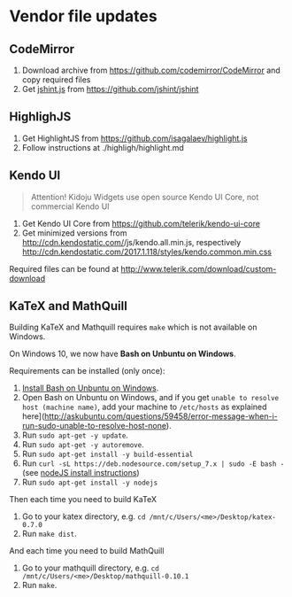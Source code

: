 # Vendor file updates

## CodeMirror

1. Download archive from https://github.com/codemirror/CodeMirror and copy required files
2. Get [jshint.js](https://raw.githubusercontent.com/jshint/jshint/master/dist/jshint.js) from https://github.com/jshint/jshint

## HighlighJS

1. Get HighlightJS from https://github.com/isagalaev/highlight.js
2. Follow instructions at ./highligh/highlight.md

## Kendo UI

> Attention! Kidoju Widgets use open source Kendo UI Core, not commercial Kendo UI

1. Get Kendo UI Core from https://github.com/telerik/kendo-ui-core
2. Get minimized versions from http://cdn.kendostatic.com/<version>/js/kendo.all.min.js, respectively http://cdn.kendostatic.com/2017.1.118/styles/kendo.common.min.css

Required files can be found at http://www.telerik.com/download/custom-download

## KaTeX and MathQuill

Building KaTeX and Mathquill requires ```make``` which is not available on Windows.

On Windows 10, we now have **Bash on Unbuntu on Windows**.
 
Requirements can be installed (only once):

1. [Install Bash on Unbuntu on Windows](https://msdn.microsoft.com/en-gb/commandline/wsl/install_guide).
2. Open Bash on Unbuntu on Windows, and if you get ```unable to resolve host (machine name)```, add your machine to ```/etc/hosts``` as explained here](http://askubuntu.com/questions/59458/error-message-when-i-run-sudo-unable-to-resolve-host-none).
3. Run ```sudo apt-get -y update```.
4. Run ```sudo apt-get -y autoremove```.
5. Run ```sudo apt-get install -y build-essential```
6. Run ```curl -sL https://deb.nodesource.com/setup_7.x | sudo -E bash -``` (see [nodeJS install instructions](https://nodejs.org/en/download/package-manager/#debian-and-ubuntu-based-linux-distributions))
7. Run ```sudo apt-get install -y nodejs```

Then each time you need to build KaTeX

1. Go to your katex directory, e.g. ```cd /mnt/c/Users/<me>/Desktop/katex-0.7.0```
2. Run ```make dist```.

And each time you need to build MathQuill

1. Go to your mathquill directory, e.g. ```cd /mnt/c/Users/<me>/Desktop/mathquill-0.10.1```
2. Run ```make```.
